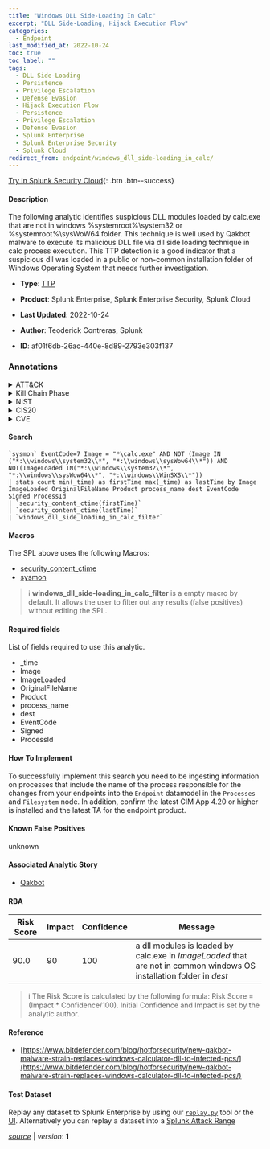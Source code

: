 ```yaml
---
title: "Windows DLL Side-Loading In Calc"
excerpt: "DLL Side-Loading, Hijack Execution Flow"
categories:
  - Endpoint
last_modified_at: 2022-10-24
toc: true
toc_label: ""
tags:
  - DLL Side-Loading
  - Persistence
  - Privilege Escalation
  - Defense Evasion
  - Hijack Execution Flow
  - Persistence
  - Privilege Escalation
  - Defense Evasion
  - Splunk Enterprise
  - Splunk Enterprise Security
  - Splunk Cloud
redirect_from: endpoint/windows_dll_side-loading_in_calc/
---
```




[Try in Splunk Security Cloud](https://www.splunk.com/en_us/cyber-security.html){: .btn .btn--success}

#### Description

The following analytic identifies suspicious DLL modules loaded by calc.exe that are not in windows %systemroot%\system32 or %systemroot%\sysWoW64 folder. This technique is well used by Qakbot malware to execute its malicious DLL file via dll side loading technique in calc process execution. This TTP detection is a good indicator that a suspicious dll was loaded in a public or non-common installation folder of Windows Operating System that needs further investigation.

- **Type**: [TTP](https://github.com/splunk/security_content/wiki/Detection-Analytic-Types)
- **Product**: Splunk Enterprise, Splunk Enterprise Security, Splunk Cloud

- **Last Updated**: 2022-10-24
- **Author**: Teoderick Contreras, Splunk
- **ID**: af01f6db-26ac-440e-8d89-2793e303f137

### Annotations
<details>
  <summary>ATT&CK</summary>

<div markdown="1">

#### [ATT&CK](https://attack.mitre.org/)

| ID          | Technique   | Tactic         |
| ----------- | ----------- |--------------- |
| [T1574.002](https://attack.mitre.org/techniques/T1574/002/) | DLL Side-Loading | Persistence, Privilege Escalation, Defense Evasion |

| [T1574](https://attack.mitre.org/techniques/T1574/) | Hijack Execution Flow | Persistence, Privilege Escalation, Defense Evasion |

</div>
</details>


<details>
  <summary>Kill Chain Phase</summary>

<div markdown="1">

* Installation
* Exploitation


</div>
</details>


<details>
  <summary>NIST</summary>

<div markdown="1">

* DE.CM



</div>
</details>

<details>
  <summary>CIS20</summary>

<div markdown="1">

* CIS 10



</div>
</details>

<details>
  <summary>CVE</summary>

<div markdown="1">


</div>
</details>


#### Search

```
`sysmon` EventCode=7 Image = "*\calc.exe" AND NOT (Image IN ("*:\\windows\\system32\\*", "*:\\windows\\sysWow64\\*")) AND NOT(ImageLoaded IN("*:\\windows\\system32\\*", "*:\\windows\\sysWow64\\*", "*:\\windows\\WinSXS\\*")) 
| stats count min(_time) as firstTime max(_time) as lastTime by Image ImageLoaded OriginalFileName Product process_name dest EventCode Signed ProcessId 
| `security_content_ctime(firstTime)` 
| `security_content_ctime(lastTime)` 
| `windows_dll_side_loading_in_calc_filter`
```

#### Macros
The SPL above uses the following Macros:
* [security_content_ctime](https://github.com/splunk/security_content/blob/develop/macros/security_content_ctime.yml)
* [sysmon](https://github.com/splunk/security_content/blob/develop/macros/sysmon.yml)

> :information_source:
> **windows_dll_side-loading_in_calc_filter** is a empty macro by default. It allows the user to filter out any results (false positives) without editing the SPL.



#### Required fields
List of fields required to use this analytic.
* _time
* Image
* ImageLoaded
* OriginalFileName
* Product
* process_name
* dest
* EventCode
* Signed
* ProcessId



#### How To Implement
To successfully implement this search you need to be ingesting information on processes that include the name of the process responsible for the changes from your endpoints into the `Endpoint` datamodel in the `Processes` and `Filesystem` node. In addition, confirm the latest CIM App 4.20 or higher is installed and the latest TA for the endpoint product.
#### Known False Positives
unknown

#### Associated Analytic Story
* [Qakbot](/stories/qakbot)




#### RBA

| Risk Score  | Impact      | Confidence   | Message      |
| ----------- | ----------- |--------------|--------------|
| 90.0 | 90 | 100 | a dll modules is loaded by calc.exe in $ImageLoaded$ that are not in common windows OS installation folder in $dest$ |


> :information_source:
> The Risk Score is calculated by the following formula: Risk Score = (Impact * Confidence/100). Initial Confidence and Impact is set by the analytic author.


#### Reference

* [https://www.bitdefender.com/blog/hotforsecurity/new-qakbot-malware-strain-replaces-windows-calculator-dll-to-infected-pcs/](https://www.bitdefender.com/blog/hotforsecurity/new-qakbot-malware-strain-replaces-windows-calculator-dll-to-infected-pcs/)



#### Test Dataset
Replay any dataset to Splunk Enterprise by using our [`replay.py`](https://github.com/splunk/attack_data#using-replaypy) tool or the [UI](https://github.com/splunk/attack_data#using-ui).
Alternatively you can replay a dataset into a [Splunk Attack Range](https://github.com/splunk/attack_range#replay-dumps-into-attack-range-splunk-server)




[*source*](https://github.com/splunk/security_content/tree/develop/detections/endpoint/windows_dll_side-loading_in_calc.yml) \| *version*: **1**